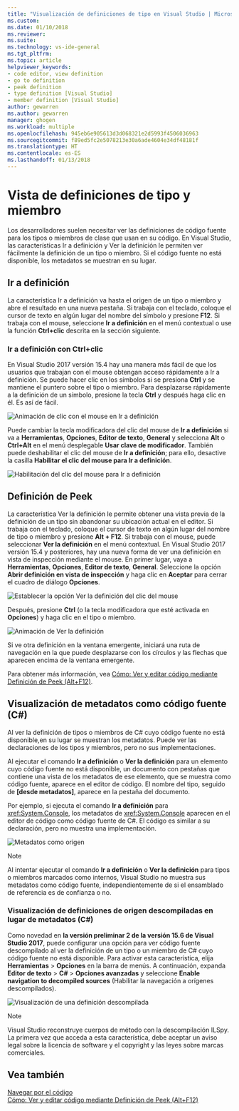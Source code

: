 ```yaml
---
title: "Visualización de definiciones de tipo en Visual Studio | Microsoft Docs"
ms.custom: 
ms.date: 01/10/2018
ms.reviewer: 
ms.suite: 
ms.technology: vs-ide-general
ms.tgt_pltfrm: 
ms.topic: article
helpviewer_keywords:
- code editor, view definition
- go to definition
- peek definition
- type definition [Visual Studio]
- member definition [Visual Studio]
author: gewarren
ms.author: gewarren
manager: ghogen
ms.workload: multiple
ms.openlocfilehash: 945eb6e905613d3d068321e2d5993f4506036963
ms.sourcegitcommit: f89ed5fc2e5078213e30a6ade4604e34df48181f
ms.translationtype: HT
ms.contentlocale: es-ES
ms.lasthandoff: 01/13/2018
---
```

# <a name="view-type-and-member-definitions"></a>Vista de definiciones de tipo y miembro

Los desarrolladores suelen necesitar ver las definiciones de código fuente para los tipos o miembros de clase que usan en su código. En Visual Studio, las características Ir a definición y Ver la definición le permiten ver fácilmente la definición de un tipo o miembro. Si el código fuente no está disponible, los metadatos se muestran en su lugar.

## <a name="go-to-definition"></a>Ir a definición

La característica Ir a definición va hasta el origen de un tipo o miembro y abre el resultado en una nueva pestaña. Si trabaja con el teclado, coloque el cursor de texto en algún lugar del nombre del símbolo y presione **F12**. Si trabaja con el mouse, seleccione **Ir a definición** en el menú contextual o use la función **Ctrl+clic** descrita en la sección siguiente.

### <a name="ctrl-click-go-to-definition"></a>Ir a definición con Ctrl+clic

En Visual Studio 2017 versión 15.4 hay una manera más fácil de que los usuarios que trabajan con el mouse obtengan acceso rápidamente a Ir a definición. Se puede hacer clic en los símbolos si se presiona **Ctrl** y se mantiene el puntero sobre el tipo o miembro. Para desplazarse rápidamente a la definición de un símbolo, presione la tecla **Ctrl** y después haga clic en él. Es así de fácil.

![Animación de clic con el mouse en Ir a definición](../ide/media/click_gotodef.gif)

Puede cambiar la tecla modificadora del clic del mouse de **Ir a definición** si va a **Herramientas**, **Opciones**, **Editor de texto**, **General** y selecciona **Alt** o **Ctrl+Alt** en el menú desplegable **Usar clave de modificador**. También puede deshabilitar el clic del mouse de **Ir a definición**; para ello, desactive la casilla **Habilitar el clic del mouse para Ir a definición**.

![Habilitación del clic del mouse para Ir a definición](../ide/media/editor_options_mouse_click_gotodef.png)

## <a name="peek-definition"></a>Definición de Peek

La característica Ver la definición le permite obtener una vista previa de la definición de un tipo sin abandonar su ubicación actual en el editor. Si trabaja con el teclado, coloque el cursor de texto en algún lugar del nombre de tipo o miembro y presione **Alt + F12**. Si trabaja con el mouse, puede seleccionar **Ver la definición** en el menú contextual. En Visual Studio 2017 versión 15.4 y posteriores, hay una nueva forma de ver una definición en vista de inspección mediante el mouse. En primer lugar, vaya a **Herramientas**, **Opciones**, **Editor de texto**, **General**. Seleccione la opción **Abrir definición en vista de inspección** y haga clic en **Aceptar** para cerrar el cuadro de diálogo **Opciones**.

![Establecer la opción Ver la definición del clic del mouse](../ide/media/editor_options_peek_view.png)

Después, presione **Ctrl** (o la tecla modificadora que esté activada en **Opciones**) y haga clic en el tipo o miembro.

![Animación de Ver la definición](../ide/media/peek_definition.gif)

Si ve otra definición en la ventana emergente, iniciará una ruta de navegación en la que puede desplazarse con los círculos y las flechas que aparecen encima de la ventana emergente.

Para obtener más información, vea [Cómo: Ver y editar código mediante Definición de Peek (Alt+F12)](how-to-view-and-edit-code-by-using-peek-definition-alt-plus-f12.md).

## <a name="view-metadata-as-source-code-c"></a>Visualización de metadatos como código fuente (C#)

Al ver la definición de tipos o miembros de C# cuyo código fuente no está disponible,en su lugar se muestran los metadatos. Puede ver las declaraciones de los tipos y miembros, pero no sus implementaciones.

Al ejecutar el comando **Ir a definición** o **Ver la definición** para un elemento cuyo código fuente no está disponible, un documento con pestañas que contiene una vista de los metadatos de ese elemento, que se muestra como código fuente, aparece en el editor de código. El nombre del tipo, seguido de **[desde metadatos]**, aparece en la pestaña del documento.

Por ejemplo, si ejecuta el comando **Ir a definición** para <xref:System.Console>, los metadatos de <xref:System.Console> aparecen en el editor de código como código fuente de C#. El código es similar a su declaración, pero no muestra una implementación.

![Metadatos como origen](../ide/media/metadatasource.png "MetadataSource")

> [!NOTE]
> Al intentar ejecutar el comando **Ir a definición** o **Ver la definición** para tipos o miembros marcados como internos, Visual Studio no muestra sus metadatos como código fuente, independientemente de si el ensamblado de referencia es de confianza o no.

### <a name="view-decompiled-source-definitions-instead-of-metadata-c"></a>Visualización de definiciones de origen descompiladas en lugar de metadatos (C#)

Como novedad en **la versión preliminar 2 de la versión 15.6 de Visual Studio 2017**, puede configurar una opción para ver código fuente descompilado al ver la definición de un tipo o un miembro de C# cuyo código fuente no está disponible. Para activar esta característica, elija **Herramientas** > **Opciones** en la barra de menús. A continuación, expanda **Editor de texto** > **C#** > **Opciones avanzadas** y seleccione **Enable navigation to decompiled sources** (Habilitar la navegación a orígenes descompilados).

![Visualización de una definición descompilada](media/go-to-definition-decompiled-sources.png)

> [!NOTE]
> Visual Studio reconstruye cuerpos de método con la descompilación ILSpy. La primera vez que acceda a esta característica, debe aceptar un aviso legal sobre la licencia de software y el copyright y las leyes sobre marcas comerciales.

## <a name="see-also"></a>Vea también

[Navegar por el código](../ide/navigating-code.md)  
[Cómo: Ver y editar código mediante Definición de Peek (Alt+F12)](how-to-view-and-edit-code-by-using-peek-definition-alt-plus-f12.md)
